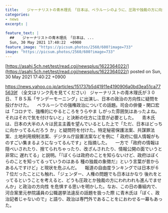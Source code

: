 ```yaml
---
title:  　ジャーナリストの青木理氏　「日本は、ベラルーシのように、圧政や独裁の方に向かっている」  
categories:
- news
excerpt: |
  
feature_text: |
  ##  　ジャーナリストの青木理氏　「日本は、...
  Sun, 30 May 2021 17:40:22  +0900
feature_image: "https://picsum.photos/2560/600?image=733"
image: "https://picsum.photos/2560/600?image=733"
---
```


[https://asahi.5ch.net/test/read.cgi/newsplus/1622364022/](https://asahi.5ch.net/test/read.cgi/newsplus/1622364022/)
posted on Sun, 30 May 2021 17:40:22  +0900

<!--more-->

https://news.yahoo.co.jp/articles/151737b5d41911e4190906a0bd3ea51ca775639f （全文はリンク先を見てください） ジャーナリストの青木理氏が３０日、ＴＢＳ系「サンデーモーニング」に出演し、日本の政治の方向性に疑問を 投げかけた。 　ベラルーシでの強権政治についての話題。司会の俳優・関口宏は「コロナで、強権的にやるところをうらやま しがった雰囲気はあったよね。それはそれで気を付けないと」と決断の仕方に注意が必要とした。 　青木氏は、日本の大半の人々は民主主義を望んでいるとした上で「ただ、日本はどっちに向かってるんだろう か」と疑問符を付けた。特定秘密保護法案、共謀罪法案、土地利用規制法案、デジタル庁設置法案などを例に「 政府に個人情報がものすごい集まるようになってるんです」と指摘した。 　一方で「政府の情報は隠ぺいされたり、捨てられちゃったり、改ざんされたり、情報公開の面でいうと非常に 遅れてる」と説明。「『ぼくらは政府のことを知らないけど、政府はぼくらのことを知ってるっていうのはある 種の独裁の象徴だ』という言葉が昔からあるんですけど」と現状を危ぶんだ。 　報道の自由度ランキングでは日本が６７位だったことにも触れ、「ジェンダー、人権の問題でも日本はかなり 後れをとってるということを考えると、どうも圧政とか独裁の方にわれわれも進んでませんか」と政治の方向性 を危惧する思いを明かした。なお、この日の番組内で、河合案里元参院議員の公職選挙法違反の話題を扱った際 に青木氏は「ぼく、政治記者じゃないので」と語り、政治は専門外であることをにおわせる一幕もあった。
